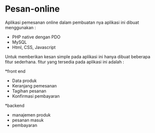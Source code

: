 # Pesan-online

Aplikasi pemesanan online
dalam pembuatan nya aplikasi ini dibuat menggunakan :
- PHP native dengan PDO
- MySQL
- Html, CSS, Javascript


Untuk memberikan kesan simple pada aplikasi ini hanya dibuat beberapa fitur sederhana.
fitur yang tersedia pada aplikasi ini adalah :

*front end
- Data produk
- Keranjang pemesanan
- Tagihan pesanan
- Konfirmasi pembayaran

*backend
- manajemen produk
- pesanan masuk
- pembayaran

